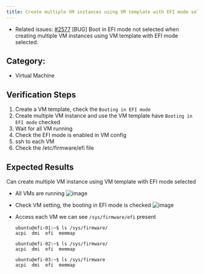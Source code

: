 ```yaml
---
title: Create multiple VM instances using VM template with EFI mode selected
---
```


* Related issues: [#2577](https://github.com/harvester/harvester/issues/2577) [BUG] Boot in EFI mode not selected when creating multiple VM instances using VM template with EFI mode selected.

## Category: 
* Virtual Machine

## Verification Steps
1. Create a VM template, check the `Booting in EFI mode`
1. Create multiple VM instance and use the VM template have `Booting in EFI mode` checked
1. Wait for all VM running
1. Check the EFI mode is enabled in VM config
1. ssh to each VM
1. Check the /etc/firmware/efi file
   
## Expected Results
Can create multiple VM instance using VM template with EFI mode selected

* All VMs are running
![image](https://user-images.githubusercontent.com/29251855/182343361-532a7cee-04de-4a0e-9bc6-803f7cc66e94.png)

* Check VM setting, the booting in EFI mode is checked
![image](https://user-images.githubusercontent.com/29251855/182343254-4a421a04-aa3f-471c-a258-930a98cc84d3.png)

* Access each VM we can see `/sys/firmware/efi` present
  ```
  ubuntu@efi-01:~$ ls /sys/firmware/
  acpi  dmi  efi  memmap
  ```
  ```
  ubuntu@efi-02:~$ ls /sys/firmware/
  acpi  dmi  efi  memmap
  ```
  ```
  ubuntu@efi-03:~$ ls /sys/firmware
  acpi  dmi  efi  memmap
  ```